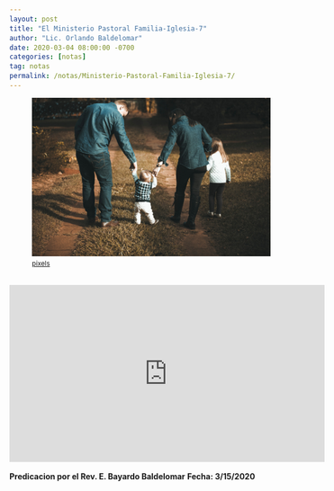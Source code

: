 ```yaml
---
layout: post
title: "El Ministerio Pastoral Familia-Iglesia-7"
author: "Lic. Orlando Baldelomar"
date: 2020-03-04 08:00:00 -0700
categories: [notas]
tag: notas
permalink: /notas/Ministerio-Pastoral-Familia-Iglesia-7/
---
```


<figure>
<img src="/assets/img/family.jpg" class="img-fluid" alt="Responsive image">
<figcaption><a href="https://www.pexels.com/"><small>pixels</small></a></figcaption>
</figure>
<br>

<iframe width="560" height="315" src="https://www.youtube.com/embed/BhKGG5uoMOw" frameborder="0" allow="accelerometer; autoplay; encrypted-media; gyroscope; picture-in-picture" allowfullscreen></iframe>

**Predicacion por el Rev. E. Bayardo Baldelomar**
**Fecha: 3/15/2020**

<br>
